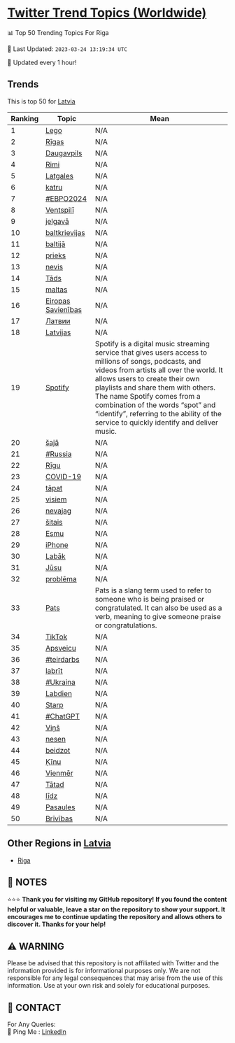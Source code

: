 [Twitter Trend Topics (Worldwide)](https://github.com/ErcinDedeoglu/Twitter-Trend-Topics)
==========


📊 Top 50 Trending Topics For Riga

📆 Last Updated: `2023-03-24 13:19:34 UTC`

🔧 Updated every 1 hour!


## Trends

This is top 50 for [Latvia](</Latvia>)

| Ranking | Topic | Mean |
| ------- | ------------ | ------------ |
| 1 | [Lego](http://twitter.com/search?q=Lego) | N/A |
| 2 | [Rīgas](http://twitter.com/search?q=R%c4%abgas) | N/A |
| 3 | [Daugavpils](http://twitter.com/search?q=Daugavpils) | N/A |
| 4 | [Rimi](http://twitter.com/search?q=Rimi) | N/A |
| 5 | [Latgales](http://twitter.com/search?q=Latgales) | N/A |
| 6 | [katru](http://twitter.com/search?q=katru) | N/A |
| 7 | [#ЕВРО2024](http://twitter.com/search?q=%23%d0%95%d0%92%d0%a0%d0%9e2024) | N/A |
| 8 | [Ventspilī](http://twitter.com/search?q=Ventspil%c4%ab) | N/A |
| 9 | [jelgavā](http://twitter.com/search?q=jelgav%c4%81) | N/A |
| 10 | [baltkrievijas](http://twitter.com/search?q=baltkrievijas) | N/A |
| 11 | [baltijā](http://twitter.com/search?q=baltij%c4%81) | N/A |
| 12 | [prieks](http://twitter.com/search?q=prieks) | N/A |
| 13 | [nevis](http://twitter.com/search?q=nevis) | N/A |
| 14 | [Tāds](http://twitter.com/search?q=T%c4%81ds) | N/A |
| 15 | [maltas](http://twitter.com/search?q=maltas) | N/A |
| 16 | [Eiropas Savienības](http://twitter.com/search?q=Eiropas+Savien%c4%abbas) | N/A |
| 17 | [Латвии](http://twitter.com/search?q=%d0%9b%d0%b0%d1%82%d0%b2%d0%b8%d0%b8) | N/A |
| 18 | [Latvijas](http://twitter.com/search?q=Latvijas) | N/A |
| 19 | [Spotify](http://twitter.com/search?q=Spotify) | Spotify is a digital music streaming service that gives users access to millions of songs, podcasts, and videos from artists all over the world. It allows users to create their own playlists and share them with others. The name Spotify comes from a combination of the words “spot” and “identify”, referring to the ability of the service to quickly identify and deliver music. |
| 20 | [šajā](http://twitter.com/search?q=%c5%a1aj%c4%81) | N/A |
| 21 | [#Russia](http://twitter.com/search?q=%23Russia) | N/A |
| 22 | [Rīgu](http://twitter.com/search?q=R%c4%abgu) | N/A |
| 23 | [COVID-19](http://twitter.com/search?q=COVID-19) | N/A |
| 24 | [tāpat](http://twitter.com/search?q=t%c4%81pat) | N/A |
| 25 | [visiem](http://twitter.com/search?q=visiem) | N/A |
| 26 | [nevajag](http://twitter.com/search?q=nevajag) | N/A |
| 27 | [šitais](http://twitter.com/search?q=%c5%a1itais) | N/A |
| 28 | [Esmu](http://twitter.com/search?q=Esmu) | N/A |
| 29 | [iPhone](http://twitter.com/search?q=iPhone) | N/A |
| 30 | [Labāk](http://twitter.com/search?q=Lab%c4%81k) | N/A |
| 31 | [Jūsu](http://twitter.com/search?q=J%c5%absu) | N/A |
| 32 | [problēma](http://twitter.com/search?q=probl%c4%93ma) | N/A |
| 33 | [Pats](http://twitter.com/search?q=Pats) | Pats is a slang term used to refer to someone who is being praised or congratulated. It can also be used as a verb, meaning to give someone praise or congratulations. |
| 34 | [TikTok](http://twitter.com/search?q=TikTok) | N/A |
| 35 | [Apsveicu](http://twitter.com/search?q=Apsveicu) | N/A |
| 36 | [#teirdarbs](http://twitter.com/search?q=%23teirdarbs) | N/A |
| 37 | [labrīt](http://twitter.com/search?q=labr%c4%abt) | N/A |
| 38 | [#Ukraina](http://twitter.com/search?q=%23Ukraina) | N/A |
| 39 | [Labdien](http://twitter.com/search?q=Labdien) | N/A |
| 40 | [Starp](http://twitter.com/search?q=Starp) | N/A |
| 41 | [#ChatGPT](http://twitter.com/search?q=%23ChatGPT) | N/A |
| 42 | [Viņš](http://twitter.com/search?q=Vi%c5%86%c5%a1) | N/A |
| 43 | [nesen](http://twitter.com/search?q=nesen) | N/A |
| 44 | [beidzot](http://twitter.com/search?q=beidzot) | N/A |
| 45 | [Ķīnu](http://twitter.com/search?q=%c4%b6%c4%abnu) | N/A |
| 46 | [Vienmēr](http://twitter.com/search?q=Vienm%c4%93r) | N/A |
| 47 | [Tātad](http://twitter.com/search?q=T%c4%81tad) | N/A |
| 48 | [līdz](http://twitter.com/search?q=l%c4%abdz) | N/A |
| 49 | [Pasaules](http://twitter.com/search?q=Pasaules) | N/A |
| 50 | [Brīvības](http://twitter.com/search?q=Br%c4%abv%c4%abbas) | N/A |



## Other Regions in [Latvia](</Latvia>)

* [Riga](</Latvia/Riga.md>)



## 📝 NOTES

⭐⭐⭐ **Thank you for visiting my GitHub repository! If you found the content helpful or valuable, leave a star on the repository to show your support. It encourages me to continue updating the repository and allows others to discover it. Thanks for your help!**


## ⚠️ WARNING

Please be advised that this repository is not affiliated with Twitter and the information provided is for informational purposes only. We are not responsible for any legal consequences that may arise from the use of this information. Use at your own risk and solely for educational purposes.


## 📨 CONTACT

 For Any Queries:  
            🏓 Ping Me : [LinkedIn](https://www.linkedin.com/in/ercindedeoglu/)
